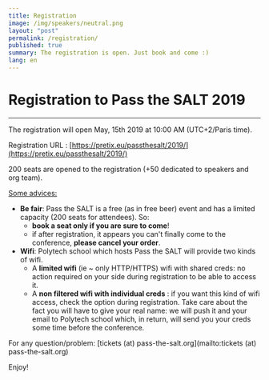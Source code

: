 ```yaml
---
title: Registration
image: /img/speakers/neutral.png
layout: "post"
permalink: /registration/
published: true
summary: The registration is open. Just book and come :)
lang: en
---
```


# Registration to Pass the SALT 2019

---

The registration will open May, 15th 2019 at 10:00 AM (UTC+2/Paris time).

Registration URL : [https://pretix.eu/passthesalt/2019/](https://pretix.eu/passthesalt/2019/)

200 seats are opened to the registration (+50 dedicated to speakers and org team).

<u>Some advices:</u>
* **Be fair**: Pass the SALT is a free (as in free beer) event and has a limited capacity (200 seats for attendees). So: 
    * **book a seat only if you are sure to come**! 
    * if after registration, it appears you can't finally come to the conference, **please cancel your order**.
* **Wifi**: Polytech school which hosts Pass the SALT will provide two kinds of wifi. 
    * A **limited wifi** (ie ~ only HTTP/HTTPS) wifi with shared creds: no action required on your side during registration to be able to access it. 
    * A **non filtered wifi with individual creds** : if you want this kind of wifi access, check the option during registration. Take care about the fact you will have to give your real name: we will push it and your email to Polytech school which, in return, will send you your creds some time before the conference.

For any question/problem: [tickets (at) pass-the-salt.org](mailto:tickets (at) pass-the-salt.org)

Enjoy!